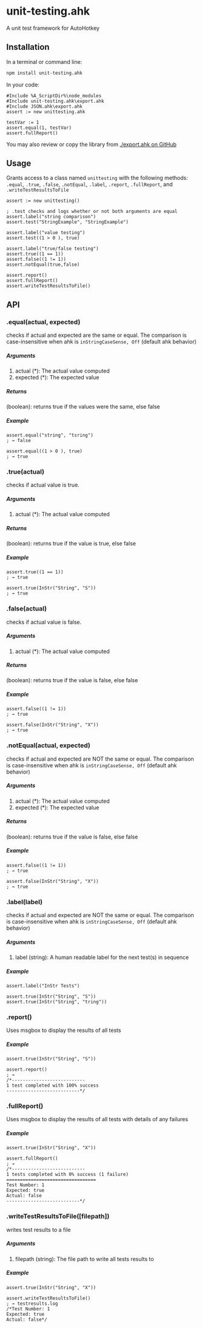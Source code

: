 unit-testing.ahk
===========

A unit test framework for AutoHotkey

## Installation

In a terminal or command line:
```bash
npm install unit-testing.ahk
```

In your code:
```autohotkey
#Include %A_ScriptDir%\node_modules
#Include unit-testing.ahk\export.ahk
#Include JSON.ahk\export.ahk
assert := new unittesting.ahk

testVar := 1
assert.equal(1, testVar)
assert.fullReport()
```
You may also review or copy the library from [./export.ahk on GitHub](https://github.com/Chunjee/unit-testing.ahk)


## Usage

Grants access to a class named `unittesting` with the following methods: `.equal`, `.true`, `.false`, `.notEqual`, `.label`, `.report`, `.fullReport`, and `.writeTestResultsToFile`

```autohotkey
assert := new unittesting()

; .test checks and logs whether or not both arguments are equal
assert.label("string comparison")
assert.test("StringExample", "StringExample")

assert.label("value testing")
assert.test((1 > 0 ), true)

assert.label("true/false testing")
assert.true((1 == 1))
assert.false((1 != 1))
assert.notEqual(true,false)

assert.report()
assert.fullReport()
assert.writeTestResultsToFile()
```

## API

### .equal(actual, expected)
checks if actual and expected are the same or equal. The comparison is case-insensitive when ahk is `inStringCaseSense, Off` (default ahk behavior)

##### Arguments
1. actual (*): The actual value computed
2. expected (*): The expected value
  
##### Returns
(boolean): returns true if the values were the same, else false

##### Example  
```autohotkey
assert.equal("string", "tsring")
; → false

assert.equal((1 > 0 ), true)
; → true
```


### .true(actual)
checks if actual value is true.

##### Arguments
1. actual (*): The actual value computed
  
##### Returns
(boolean): returns true if the value is true, else false

##### Example  
```autohotkey
assert.true((1 == 1))
; → true

assert.true(InStr("String", "S"))
; → true
```


### .false(actual)
checks if actual value is false.

##### Arguments
1. actual (*): The actual value computed
  
##### Returns
(boolean): returns true if the value is false, else false

##### Example  
```autohotkey
assert.false((1 != 1))
; → true

assert.false(InStr("String", "X"))
; → true
```


### .notEqual(actual, expected)
checks if actual and expected are NOT the same or equal. The comparison is case-insensitive when ahk is `inStringCaseSense, Off` (default ahk behavior)

##### Arguments
1. actual (*): The actual value computed
2. expected (*): The expected value

##### Returns
(boolean): returns true if the value is false, else false

##### Example  
```autohotkey
assert.false((1 != 1))
; → true

assert.false(InStr("String", "X"))
; → true
```


### .label(label)
checks if actual and expected are NOT the same or equal. The comparison is case-insensitive when ahk is `inStringCaseSense, Off` (default ahk behavior)

##### Arguments
1. label (string): A human readable label for the next test(s) in sequence


##### Example  
```autohotkey
assert.label("InStr Tests")

assert.true(InStr("String", "S"))
assert.true(InStr("String", "tring"))
```


### .report()
Uses msgbox to display the results of all tests

##### Example  
```autohotkey
assert.true(InStr("String", "S"))

assert.report()
; →
/*---------------------------
1 test completed with 100% success
---------------------------*/
```


### .fullReport()
Uses msgbox to display the results of all tests with details of any failures

##### Example  
```autohotkey
assert.true(InStr("String", "X"))

assert.fullReport()
; → 
/*---------------------------
1 tests completed with 0% success (1 failure)
=================================
Test Number: 1
Expected: true
Actual: false
---------------------------*/
```


### .writeTestResultsToFile([filepath])
writes test results to a file

##### Arguments
1. filepath (string): The file path to write all tests results to

##### Example  
```autohotkey
assert.true(InStr("String", "X"))

assert.writeTestResultsToFile()
; → testresults.log
/*Test Number: 1
Expected: true
Actual: false*/
```
